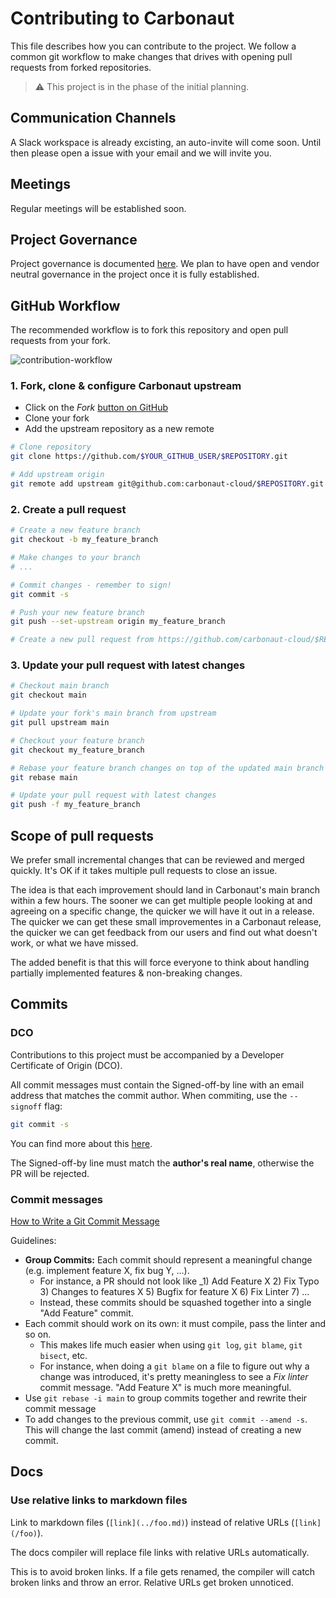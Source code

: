 # Contributing to Carbonaut
This file describes how you can contribute to the project. We follow a common git workflow to make changes that drives with opening pull requests from forked repositories.

> :warning: This project is in the phase of the initial planning.

## Communication Channels

A Slack workspace is already excisting, an auto-invite will come soon. Until then please open a issue with your email and we will invite you.

## Meetings

Regular meetings will be established soon.

## Project Governance

Project governance is documented [here](https://github.com/Carbonaut/community).
We plan to have open and vendor neutral governance in the project once it is fully established.


## GitHub Workflow

The recommended workflow is to fork this repository and open pull requests from your fork.

![contribution-workflow](/img/carbonaut-contributing-workflow-v3.png)

### 1. Fork, clone & configure Carbonaut upstream

- Click on the _Fork_ [button on GitHub]( https://docs.github.com/en/get-started/quickstart/fork-a-repo)
- Clone your fork
- Add the upstream repository as a new remote

```sh
# Clone repository
git clone https://github.com/$YOUR_GITHUB_USER/$REPOSITORY.git

# Add upstream origin
git remote add upstream git@github.com:carbonaut-cloud/$REPOSITORY.git
```

### 2. Create a pull request

```sh
# Create a new feature branch
git checkout -b my_feature_branch

# Make changes to your branch
# ...

# Commit changes - remember to sign!
git commit -s

# Push your new feature branch
git push --set-upstream origin my_feature_branch

# Create a new pull request from https://github.com/carbonaut-cloud/$REPOSITORY
```

### 3. Update your pull request with latest changes

```sh
# Checkout main branch
git checkout main

# Update your fork's main branch from upstream
git pull upstream main

# Checkout your feature branch
git checkout my_feature_branch

# Rebase your feature branch changes on top of the updated main branch
git rebase main

# Update your pull request with latest changes
git push -f my_feature_branch
```

## Scope of pull requests

We prefer small incremental changes that can be reviewed and merged quickly.
It's OK if it takes multiple pull requests to close an issue.

The idea is that each improvement should land in Carbonaut's main branch within a
few hours.  The sooner we can get multiple people looking at and agreeing on a
specific change, the quicker we will have it out in a release.  The quicker we
can get these small improvementes in a Carbonaut release, the quicker we can get
feedback from our users and find out what doesn't work, or what we have missed.

The added benefit is that this will force everyone to think about handling
partially implemented features & non-breaking changes.

## Commits

### DCO

Contributions to this project must be accompanied by a Developer Certificate of
Origin (DCO).

All commit messages must contain the Signed-off-by line with an email address that matches the commit author. When commiting, use the `--signoff` flag:

```sh
git commit -s
```

You can find more about this [here]( https://docs.github.com/en/authentication/managing-commit-signature-verification/signing-commits).

The Signed-off-by line must match the **author's real name**, otherwise the PR will be rejected.

### Commit messages

[How to Write a Git Commit Message](https://chris.beams.io/posts/git-commit/)

Guidelines:

- **Group Commits:** Each commit should represent a meaningful change (e.g. implement feature X, fix bug Y, ...).
  - For instance, a PR should not look like _1) Add Feature X 2) Fix Typo 3) Changes to features X 5) Bugfix for feature X 6) Fix Linter 7) ...
  - Instead, these commits should be squashed together into a single "Add Feature" commit.
- Each commit should work on its own: it must compile, pass the linter and so on.
  - This makes life much easier when using `git log`, `git blame`, `git bisect`, etc.
  - For instance, when doing a `git blame` on a file to figure out why a change
  was introduced, it's pretty meaningless to see a _Fix linter_ commit message.
  "Add Feature X" is much more meaningful.
- Use `git rebase -i main` to group commits together and rewrite their commit message
- To add changes to the previous commit, use `git commit --amend -s`. This will
  change the last commit (amend) instead of creating a new commit.


[^1]: See [https://www.conventionalcommits.org](https://www.conventionalcommits.org)

## Docs

### Use relative links to markdown files

Link to markdown files (`[link](../foo.md)`) instead of relative URLs
(`[link](/foo)`).

The docs compiler will replace file links with relative URLs automatically.

This is to avoid broken links. If a file gets renamed, the compiler will
catch broken links and throw an error. Relative URLs get broken unnoticed.
